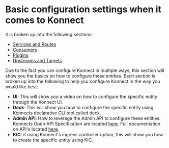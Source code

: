 # Basic configuration settings when it comes to Konnect

It is broken up into the following sections:

- [Services and Routes](./services-and-routes/) 
- [Consumers](./consumers/)
- [Plugins](./plugins/)
- [Upstreams and Targets](./upstreams-targets/)

Due to the fact you can configure Konnect in multiple ways, this section will show you the basics on how to configure these entities. Each section is broken up into the following to help you configure Konnect in the way you would like best:

- **UI**: This will show you a video on how to configure the specific entity through the Konnect UI.
- **Deck**: This will show you how to configure the specific entity using Konnects declarative CLI tool called deck.
- **Admin API**: How to leverage the Admin API to configure these entities. Konnects Open API Specification are located [here](https://docs.konghq.com/api/). Full documentation on API's located [here](https://docs.konghq.com/konnect/api/).
- **KIC**: if using Konnect's ingress controller option, this will show you how to create the specific entity using KIC.